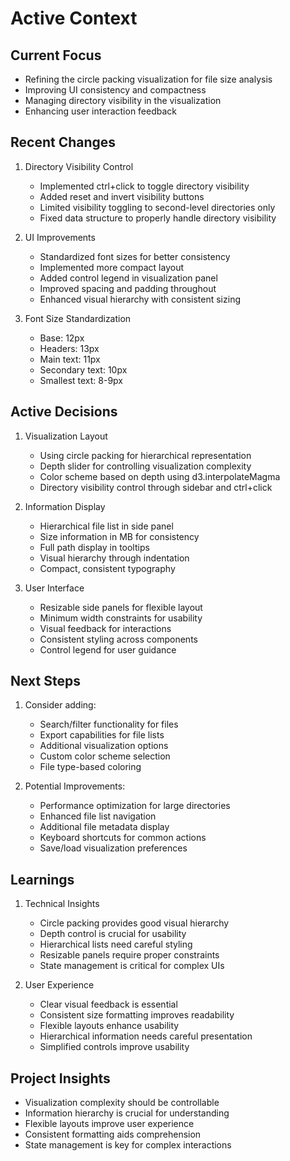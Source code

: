 # Active Context

## Current Focus
- Refining the circle packing visualization for file size analysis
- Improving UI consistency and compactness
- Managing directory visibility in the visualization
- Enhancing user interaction feedback

## Recent Changes
1. Directory Visibility Control
   - Implemented ctrl+click to toggle directory visibility
   - Added reset and invert visibility buttons
   - Limited visibility toggling to second-level directories only
   - Fixed data structure to properly handle directory visibility

2. UI Improvements
   - Standardized font sizes for better consistency
   - Implemented more compact layout
   - Added control legend in visualization panel
   - Improved spacing and padding throughout
   - Enhanced visual hierarchy with consistent sizing

3. Font Size Standardization
   - Base: 12px
   - Headers: 13px
   - Main text: 11px
   - Secondary text: 10px
   - Smallest text: 8-9px

## Active Decisions
1. Visualization Layout
   - Using circle packing for hierarchical representation
   - Depth slider for controlling visualization complexity
   - Color scheme based on depth using d3.interpolateMagma
   - Directory visibility control through sidebar and ctrl+click

2. Information Display
   - Hierarchical file list in side panel
   - Size information in MB for consistency
   - Full path display in tooltips
   - Visual hierarchy through indentation
   - Compact, consistent typography

3. User Interface
   - Resizable side panels for flexible layout
   - Minimum width constraints for usability
   - Visual feedback for interactions
   - Consistent styling across components
   - Control legend for user guidance

## Next Steps
1. Consider adding:
   - Search/filter functionality for files
   - Export capabilities for file lists
   - Additional visualization options
   - Custom color scheme selection
   - File type-based coloring

2. Potential Improvements:
   - Performance optimization for large directories
   - Enhanced file list navigation
   - Additional file metadata display
   - Keyboard shortcuts for common actions
   - Save/load visualization preferences

## Learnings
1. Technical Insights
   - Circle packing provides good visual hierarchy
   - Depth control is crucial for usability
   - Hierarchical lists need careful styling
   - Resizable panels require proper constraints
   - State management is critical for complex UIs

2. User Experience
   - Clear visual feedback is essential
   - Consistent size formatting improves readability
   - Flexible layouts enhance usability
   - Hierarchical information needs careful presentation
   - Simplified controls improve usability

## Project Insights
- Visualization complexity should be controllable
- Information hierarchy is crucial for understanding
- Flexible layouts improve user experience
- Consistent formatting aids comprehension
- State management is key for complex interactions 